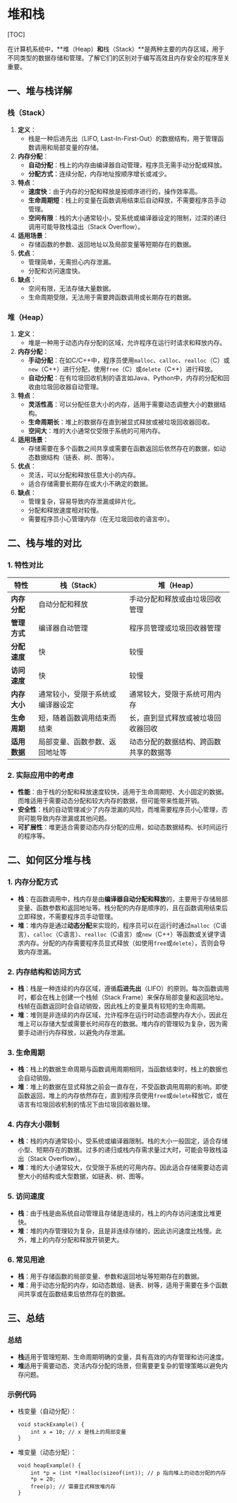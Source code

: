 # 堆和栈

[TOC]

在计算机系统中，**堆（Heap）**和**栈（Stack）**是两种主要的内存区域，用于不同类型的数据存储和管理。了解它们的区别对于编写高效且内存安全的程序至关重要。

## 一、堆与栈详解

### 栈（Stack）

1. **定义**：
   - 栈是一种后进先出（LIFO, Last-In-First-Out）的数据结构，用于管理函数调用和局部变量的存储。
2. **内存分配**：
   - **自动分配**：栈上的内存由编译器自动管理，程序员无需手动分配或释放。
   - **分配方式**：连续分配，内存地址按顺序增长或减少。
3. **特点**：
   - **速度快**：由于内存的分配和释放是按顺序进行的，操作效率高。
   - **生命周期短**：栈上的变量在函数调用结束后自动释放，不需要程序员手动管理。
   - **空间有限**：栈的大小通常较小，受系统或编译器设定的限制，过深的递归调用可能导致栈溢出（Stack Overflow）。
4. **适用场景**：
   - 存储函数的参数、返回地址以及局部变量等短期存在的数据。
5. **优点**：
   - 管理简单，无需担心内存泄漏。
   - 分配和访问速度快。
6. **缺点**：
   - 空间有限，无法存储大量数据。
   - 生命周期受限，无法用于需要跨函数调用或长期存在的数据。

### 堆（Heap）

1. **定义**：
   - 堆是一种用于动态内存分配的区域，允许程序在运行时请求和释放内存。
2. **内存分配**：
   - **手动分配**：在如C/C++中，程序员使用`malloc`、`calloc`、`realloc`（C）或`new`（C++）进行分配，使用`free`（C）或`delete`（C++）进行释放。
   - **自动分配**：在有垃圾回收机制的语言如Java、Python中，内存的分配和回收由垃圾回收器自动管理。
3. **特点**：
   - **灵活性高**：可以分配任意大小的内存，适用于需要动态调整大小的数据结构。
   - **生命周期长**：堆上的数据存在直到被显式释放或被垃圾回收器回收。
   - **空间大**：堆的大小通常仅受限于系统的可用内存。
4. **适用场景**：
   - 存储需要在多个函数之间共享或需要在函数返回后依然存在的数据，如动态数据结构（链表、树、图等）。
5. **优点**：
   - 灵活，可以分配和释放任意大小的内存。
   - 适合存储需要长期存在或大小不确定的数据。
6. **缺点**：
   - 管理复杂，容易导致内存泄漏或碎片化。
   - 分配和释放速度相对较慢。
   - 需要程序员小心管理内存（在无垃圾回收的语言中）。

## 二、栈与堆的对比

### 1. 特性对比

| **特性**     | **栈（Stack）**                  | **堆（Heap）**                         |
| ------------ | -------------------------------- | -------------------------------------- |
| **内存分配** | 自动分配和释放                   | 手动分配和释放或由垃圾回收管理         |
| **管理方式** | 编译器自动管理                   | 程序员管理或垃圾回收器管理             |
| **分配速度** | 快                               | 较慢                                   |
| **访问速度** | 快                               | 较慢                                   |
| **内存大小** | 通常较小，受限于系统或编译器设定 | 通常较大，受限于系统可用内存           |
| **生命周期** | 短，随着函数调用结束而结束       | 长，直到显式释放或被垃圾回收器回收     |
| **适用数据** | 局部变量、函数参数、返回地址等   | 动态分配的数据结构、跨函数共享的数据等 |

### 2. 实际应用中的考虑

- **性能**：由于栈的分配和释放速度较快，适用于生命周期短、大小固定的数据。而堆适用于需要动态分配和较大内存的数据，但可能带来性能开销。
- **安全性**：栈的自动管理减少了内存泄漏的风险，而堆需要程序员小心管理，否则可能导致内存泄漏或其他问题。
- **可扩展性**：堆更适合需要动态内存分配的应用，如动态数据结构、长时间运行的程序等。

## 二、如何区分堆与栈

### 1. 内存分配方式

- **栈**：在函数调用中，栈内存是由**编译器自动分配和释放**的，主要用于存储局部变量、函数参数和返回地址等。栈分配的内存是顺序的，且在函数调用结束后立即释放，不需要程序员手动管理。
- **堆**：堆内存是通过**动态分配**来实现的，程序员可以在运行时通过`malloc`（C语言）、`calloc`（C语言）、`realloc`（C语言）或`new`（C++）等函数或关键字请求内存。分配的内存需要程序员显式释放（如使用`free`或`delete`），否则会导致内存泄漏。

### 2. 内存结构和访问方式

- **栈**：栈是一种连续的内存区域，遵循**后进先出**（LIFO）的原则。每次函数调用时，都会在栈上创建一个栈帧（Stack Frame）来保存局部变量和返回地址。栈帧在函数返回时会自动销毁，因此栈上的变量具有较短的生命周期。
- **堆**：堆则是非连续的内存区域，允许程序在运行时动态调整内存大小，因此在堆上可以存储大型或需要长时间存在的数据。堆内存的管理较为复杂，因为需要手动进行内存释放，以避免内存泄漏。

### 3. 生命周期

- **栈**：栈上的数据生命周期与函数调用周期相同，当函数结束时，栈上的数据也会自动销毁。
- **堆**：堆上的数据在显式释放之前会一直存在，不受函数调用周期的影响。即使函数返回，堆上的内存依然存在，直到程序员使用`free`或`delete`释放它，或在语言有垃圾回收机制的情况下由垃圾回收器处理。

### 4. 内存大小限制

- **栈**：栈的内存通常较小，受系统或编译器限制。栈的大小一般固定，适合存储小型、短期存在的数据。过多的递归或栈内存需求量过大时，可能会导致栈溢出（Stack Overflow）。
- **堆**：堆的大小通常较大，仅受限于系统的可用内存。因此适合存储需要动态调整大小的结构或大型数据，如链表、树、图等。

### 5. 访问速度

- **栈**：由于栈是由系统自动管理且存储是连续的，栈上的内存访问速度比堆更快。
- **堆**：堆的内存管理较为复杂，且是非连续存储的，因此访问速度比栈慢。此外，堆上的内存分配和释放开销更大。

### 6. 常见用途

- **栈**：用于存储函数的局部变量、参数和返回地址等短期存在的数据。
- **堆**：用于动态分配的内存，如动态数组、链表、树等，适用于需要在多个函数间共享或在函数结束后依然存在的数据。

## 三、总结

### 总结

- **栈**适用于管理短期、生命周期明确的变量，具有高效的内存管理和访问速度。
- **堆**适用于需要动态、灵活内存分配的场景，但需要更复杂的管理策略以避免内存问题。

### 示例代码

- 栈变量（自动分配）：

  ```
  void stackExample() {
      int x = 10; // x 是栈上的局部变量
  }
  ```

- 堆变量（动态分配）：

  ```
  void heapExample() {
      int *p = (int *)malloc(sizeof(int)); // p 指向堆上的动态分配的内存
      *p = 20;
      free(p); // 需要显式释放堆内存
  }
  ```

## 